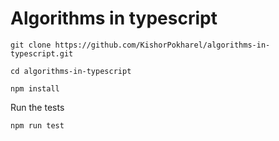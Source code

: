 # Algorithms in typescript

```
git clone https://github.com/KishorPokharel/algorithms-in-typescript.git

cd algorithms-in-typescript

npm install
```

Run the tests

```
npm run test
```
